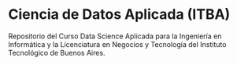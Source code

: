 # Ciencia de Datos Aplicada (ITBA)

Repositorio del Curso Data Science Aplicada para la Ingeniería en Informática y la Licenciatura en Negocios y Tecnología del Instituto Tecnológico de Buenos Aires.
